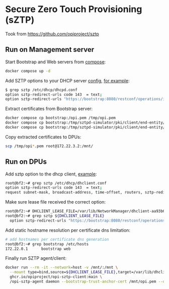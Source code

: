 # Secure Zero Touch Provisioning (sZTP)

Took from <https://github.com/opiproject/sztp>

## Run on Management server

Start Bootstrap and Web servers from [compose](./docker-compose.yml):

```bash
docker compose up -d
```

Add SZTP options to your DHCP server [config](./hardware/mgmt/fs/etc/dhcp/dhcpd.conf), [for example](https://github.com/opiproject/sztp/blob/main/dhcp/dhcpd.conf.template):

```bash
$ grep sztp /etc/dhcp/dhcpd.conf
option sztp-redirect-urls code 143  = text;
option sztp-redirect-urls "https://bootstrap:8080/restconf/operations/ietf-sztp-bootstrap-server:get-bootstrapping-data";
```

Extract certificates from Bootstrap server:

```bash
docker compose cp bootstrap:/opi.pem /tmp/opi.pem
docker compose cp bootstrap:/tmp/sztpd-simulator/pki/client/end-entity/my_cert.pem /tmp/opi_cert.pem
docker compose cp bootstrap:/tmp/sztpd-simulator/pki/client/end-entity/private_key.pem /tmp/opi_private_key.pem
```

Copy extracted certificates to DPUs:

```bash
scp /tmp/opi*.pem root@172.22.3.2:/mnt/
```

## Run on DPUs

Add sztp option to the dhcp client, [example](https://github.com/opiproject/sztp/blob/main/dhcp/dhclient.conf):

```bash
root@bf2:~# grep sztp /etc/dhcp/dhclient.conf
option sztp-redirect-urls code 143  = text;
request subnet-mask, broadcast-address, time-offset, routers, sztp-redirect-urls,
```

Make sure lease file received the correct option:

```bash
root@bf2:~# DHCLIENT_LEASE_FILE=/var/lib/NetworkManager/dhclient-aa93b667-6aac-3804-91e9-4958e07fdb2f-oob_net0.lease
root@bf2:~# grep sztp ${DHCLIENT_LEASE_FILE}
  option sztp-redirect-urls "https://bootstrap:8080/restconf/operations/ietf-sztp-bootstrap-server:get-bootstrapping-data";
```

Add static hostname resolution per certificate dns limitation:

```bash
# add hostnames per certificate dns generation
root@bf2:~# grep bootstrap /etc/hosts
172.22.0.1      bootstrap web
```

Finally run SZTP agent/client:

```bash
docker run --rm -it --network=host -v /mnt/:/mnt \
  --mount type=bind,source=${DHCLIENT_LEASE_FILE},target=/var/lib/dhclient/dhclient.leases \
  ghcr.io/opiproject/opi-sztp-client:main \
  /opi-sztp-agent daemon --bootstrap-trust-anchor-cert /mnt/opi.pem --device-end-entity-cert /mnt/opi_cert.pem --device-private-key /mnt/opi_private_key.pem
```
